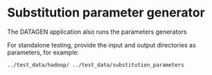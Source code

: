 # Substitution parameter generator

The DATAGEN application also runs the parameters generators

For standalone testing, provide the input and output directories as parameters, for example:

```bash
../test_data/hadoop/ ../test_data/substitution_parameters
```
